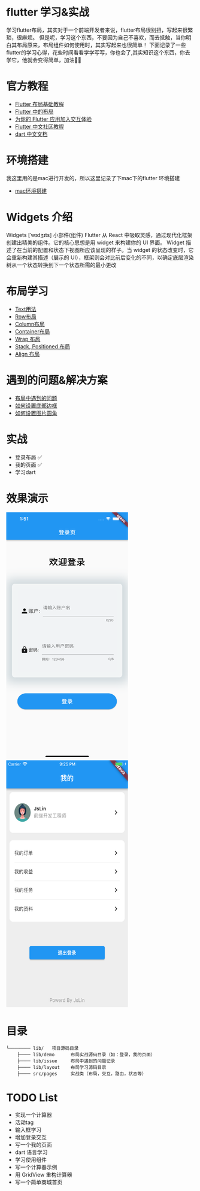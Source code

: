 # flutter 学习&实战
  学习flutter布局，其实对于一个前端开发者来说，flutter布局很别扭，写起来很繁琐，很麻烦。
  但是呢，学习这个东西，不要因为自己不喜欢，而去抵触，当你明白其布局原来，布局组件如何使用时，其实写起来也很简单！
  下面记录了一些flutter的学习心得，花些时间看看学学写写，你也会了,其实知识这个东西，你去学它，他就会变得简单，加油💪🏻


# 官方教程
* [Flutter 布局基础教程](https://flutter.cn/docs/codelabs/layout-basics)
* [Flutter 中的布局](https://flutter.cn/docs/development/ui/layout)
* [为你的 Flutter 应用加入交互体验](https://flutter.cn/docs/development/ui/interactive)
* [Flutter 中文社区教程](https://flutter.cn/community/tutorials)
* [dart 中文文档](https://dart.cn/guides)  

# 环境搭建
 我这里用的是mac进行开发的，所以这里记录了下mac下的flutter 环境搭建
* [mac环境搭建](./lib//issue/macEnvBuild.md)

# Widgets 介绍
Widgets   [ˈwɪdʒɪts]  小部件(组件)
Flutter 从 React 中吸取灵感，通过现代化框架创建出精美的组件。它的核心思想是用 widget 来构建你的 UI 界面。 Widget 描述了在当前的配置和状态下视图所应该呈现的样子。当 widget 的状态改变时，它会重新构建其描述（展示的 UI），框架则会对比前后变化的不同，以确定底层渲染树从一个状态转换到下一个状态所需的最小更改



# 布局学习
* [Text用法](./lib/layout/text/readme.md)
* [Row布局](./lib/layout/row/readme.md)
* [Column布局](./lib/layout/column/readme.md)
* [Container布局](./lib/layout/container/readme.md)
* [Wrap 布局](./lib/layout/wrap/readme.md)
* [Stack, Positioned 布局](./lib/layout/stack/readme.md)
* [Align 布局](./lib/layout/align/readme.md)

# 遇到的问题&解决方案
* [布局中遇到的问题](./lib/issue/readme.md)
* [如何设置底部边框](./lib/issue/readme.md)
* [如何设置图片圆角](./lib/issue/readme.md)

# 实战
* 登录布局 ✅
* 我的页面 ✅ 
* 学习dart




# 效果演示
<img src='./lib/demo/login/login.png' width=325 height=660 object-fit='contain'/>
<img src='./lib/demo/my/my.png' width=325 height=660 object-fit='contain'/>


# 目录

```
└──────── lib/   项目源码目录
    ├──── lib/demo      布局实战源码目录（如：登录，我的页面）
    ├──── lib/issue     布局中遇到的问题记录
    ├──── lib/layout    布局学习源码目录
    ├──── src/pages     实战类（布局，交互，路由，状态等）
```

# TODO List
* 实现一个计算器
* 活动tag
* 输入框学习
* 增加登录交互
* 写一个我的页面
* dart 语言学习
* 学习使用组件
* 写一个计算器示例 
* 用 GridView 重构计算器
* 写一个简单商城首页
